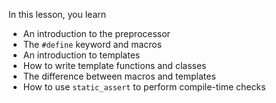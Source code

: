 [//]: # (### Introduction)

In this lesson, you learn

- An introduction to the preprocessor
- The `#define` keyword and macros
- An introduction to templates
- How to write template functions and classes
- The difference between macros and templates
- How to use `static_assert` to perform compile-time checks
